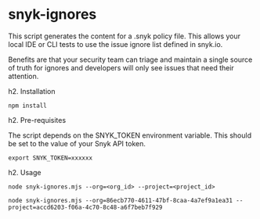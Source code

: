 # snyk-ignores

This script generates the content for a .snyk policy file. This allows your local IDE or CLI tests to use the issue ignore list defined in snyk.io.

Benefits are that your security team can triage and maintain a single source of truth for ignores and developers will only see issues that need their attention.

h2. Installation 

`npm install`

h2. Pre-requisites

The script depends on the SNYK_TOKEN environment variable. This should be set to the value of your Snyk API token.

`export SNYK_TOKEN=xxxxxx`

h2. Usage

`node snyk-ignores.mjs --org=<org_id> --project=<project_id>`

`node snyk-ignores.mjs --org=86ecb770-4611-47bf-8caa-4a7ef9a1ea31 --project=accd6203-f06a-4c70-8c48-a6f7beb7f929`
